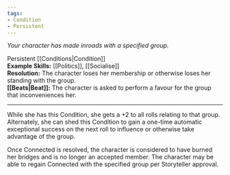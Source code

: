 ```yaml
---
tags:
- Condition
- Persistent
---
```


_Your character has made inroads with a specified group._

Persistent [[Conditions|Condition]]\
**Example Skills:** [[Politics]], [[Socialise]]\
**Resolution:** The character loses her membership or otherwise loses her standing with the group.\
**[[Beats|Beat]]:** The character is asked to perform a favour for the group that inconveniences her.

---

While she has this Condition, she gets a +2 to all rolls relating to that group. Alternately, she can shed this Condition to gain a one-time automatic exceptional success on the next roll to influence or otherwise take advantage of the group. 

Once Connected is resolved, the character is considered to have burned her bridges and is no longer an accepted member. The character may be able to regain Connected with the specified group per Storyteller approval.